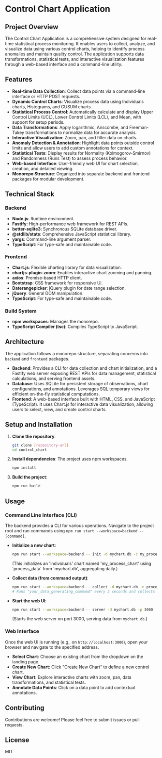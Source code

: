 # Control Chart Application

## Project Overview
The Control Chart Application is a comprehensive system designed for real-time statistical process monitoring. It enables users to collect, analyze, and visualize data using various control charts, helping to identify process anomalies and maintain quality control. The application supports data transformations, statistical tests, and interactive visualization features through a web-based interface and a command-line utility.

## Features
- **Real-time Data Collection**: Collect data points via a command-line interface or HTTP POST requests.
- **Dynamic Control Charts**: Visualize process data using Individuals charts, Histograms, and CUSUM charts.
- **Statistical Process Control**: Automatically calculate and display Upper Control Limits (UCL), Lower Control Limits (LCL), and Mean, with support for setup periods.
- **Data Transformations**: Apply logarithmic, Anscombe, and Freeman-Tukey transformations to normalize data for accurate analysis.
- **Interactive Visualization**: Zoom, pan, and filter data on charts.
- **Anomaly Detection & Annotation**: Highlight data points outside control limits and allow users to add custom annotations for context.
- **Statistical Tests**: Display results for Normality (Kolmogorov-Smirnov) and Randomness (Runs Test) to assess process behavior.
- **Web-based Interface**: User-friendly web UI for chart selection, creation, and detailed viewing.
- **Monorepo Structure**: Organized into separate backend and frontend packages for modular development.

## Technical Stack

### Backend
- **Node.js**: Runtime environment.
- **Fastify**: High-performance web framework for REST APIs.
- **better-sqlite3**: Synchronous SQLite database driver.
- **@stdlib/stats**: Comprehensive JavaScript statistical library.
- **yargs**: Command-line argument parser.
- **TypeScript**: For type-safe and maintainable code.

### Frontend
- **Chart.js**: Flexible charting library for data visualization.
- **chartjs-plugin-zoom**: Enables interactive chart zooming and panning.
- **axios**: Promise-based HTTP client.
- **Bootstrap**: CSS framework for responsive UI.
- **Daterangepicker**: jQuery plugin for date range selection.
- **jQuery**: General DOM manipulation.
- **TypeScript**: For type-safe and maintainable code.

### Build System
- **npm workspaces**: Manages the monorepo.
- **TypeScript Compiler (tsc)**: Compiles TypeScript to JavaScript.

## Architecture
The application follows a monorepo structure, separating concerns into `backend` and `frontend` packages.

- **Backend**: Provides a CLI for data collection and chart initialization, and a Fastify web server exposing REST APIs for data management, statistical calculations, and serving frontend assets.
- **Database**: Uses SQLite for persistent storage of observations, chart configurations, and annotations. Leverages SQL temporary views for efficient on-the-fly statistical computations.
- **Frontend**: A web-based interface built with HTML, CSS, and JavaScript (TypeScript). It uses Chart.js for interactive data visualization, allowing users to select, view, and create control charts.

## Setup and Installation

1.  **Clone the repository**:
    ```bash
    git clone [repository-url]
    cd control_chart
    ```
2.  **Install dependencies**:
    The project uses npm workspaces.
    ```bash
    npm install
    ```
3.  **Build the project**:
    ```bash
    npm run build
    ```

## Usage

### Command Line Interface (CLI)
The backend provides a CLI for various operations. Navigate to the project root and run commands using `npm run start --workspace=backend -- [command]`.

-   **Initialize a new chart**:
    ```bash
    npm run start --workspace=backend -- init -d mychart.db -c my_process_chart -n process_data -t individuals -g 86400000
    ```
    (This initializes an 'individuals' chart named 'my_process_chart' using 'process_data' from 'mychart.db', aggregating daily.)

-   **Collect data (from command output)**:
    ```bash
    npm run start --workspace=backend -- collect -d mychart.db -n process_data --command "your_data_generating_command" -i 5000
    # Runs "your_data_generating_command" every 5 seconds and collects its output
    ```

-   **Start the web UI**:
    ```bash
    npm run start --workspace=backend -- server -d mychart.db -p 3000
    ```
    (Starts the web server on port 3000, serving data from `mychart.db`.)

### Web Interface
Once the web UI is running (e.g., on `http://localhost:3000`), open your browser and navigate to the specified address.
-   **Select Chart**: Choose an existing chart from the dropdown on the landing page.
-   **Create New Chart**: Click "Create New Chart" to define a new control chart.
-   **View Chart**: Explore interactive charts with zoom, pan, data transformations, and statistical tests.
-   **Annotate Data Points**: Click on a data point to add contextual annotations.

## Contributing
Contributions are welcome! Please feel free to submit issues or pull requests.

## License
MIT
